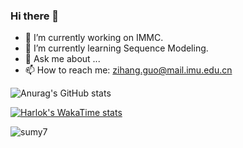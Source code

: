 ### Hi there 👋

- 🔭 I’m currently working on IMMC.
- 🌱 I’m currently learning Sequence Modeling.
- 💬 Ask me about ...
- 📫 How to reach me: zihang.guo@mail.imu.edu.cn

![Anurag's GitHub stats](https://github-readme-stats.vercel.app/api?username=guozihang&count_private=true)

[![Harlok's WakaTime stats](https://github-readme-stats.vercel.app/api/wakatime?username=Gzhlaker)](https://github.com/anuraghazra/github-readme-stats)

![sumy7](https://komarev.com/ghpvc/?username=guozihang)
<!--
**guozihang/guozihang** is a ✨ _special_ ✨ repository because its `README.md` (this file) appears on your GitHub profile.

Here are some ideas to get you started:

- 🔭 I’m currently working on ...
- 🌱 I’m currently learning ...
- 👯 I’m looking to collaborate on ...
- 🤔 I’m looking for help with ...
- 💬 Ask me about ...
- 📫 How to reach me: ...
- 😄 Pronouns: ...
- ⚡ Fun fact: ...
-->
